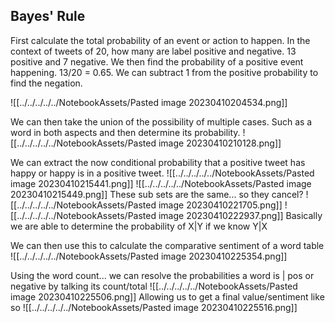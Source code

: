 ## Bayes' Rule
First calculate the total probability of an event or action to happen. In the context of tweets of 20, how many are label positive and negative. 13 positive and 7 negative. We then find the probability of a positive event happening. 13/20 = 0.65. We can subtract 1 from the positive probability to find the negation. 

![[../../../../../NotebookAssets/Pasted image 20230410204534.png]]

We can then take the union of the possibility of multiple cases. Such as a word in both aspects and then determine its probability.
![[../../../../../NotebookAssets/Pasted image 20230410210128.png]]

We can extract the now conditional probability that a positive tweet has happy or happy is in a positive tweet.
![[../../../../../NotebookAssets/Pasted image 20230410215441.png]]
![[../../../../../NotebookAssets/Pasted image 20230410215449.png]]
These sub sets are the same... so they cancel?
![[../../../../../NotebookAssets/Pasted image 20230410221705.png]]
![[../../../../../NotebookAssets/Pasted image 20230410222937.png]]
Basically we are able to determine the probability of X|Y if we know Y|X

We can then use this to calculate the comparative sentiment of a word table
![[../../../../../NotebookAssets/Pasted image 20230410225354.png]]

Using the word count... we can resolve the probabilities a word is | pos or negative by talking its count/total
![[../../../../../NotebookAssets/Pasted image 20230410225506.png]]
Allowing us to get a final value/sentiment like so
![[../../../../../NotebookAssets/Pasted image 20230410225516.png]]

